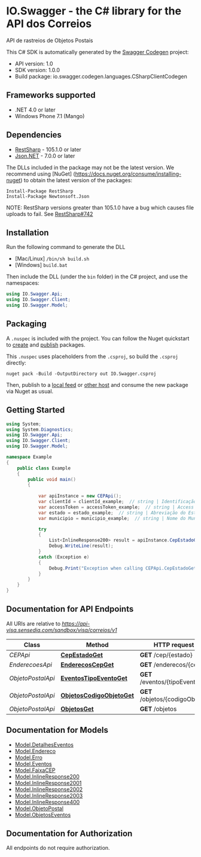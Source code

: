 # IO.Swagger - the C# library for the API dos Correios

API de rastreios de Objetos Postais

This C# SDK is automatically generated by the [Swagger Codegen](https://github.com/swagger-api/swagger-codegen) project:

- API version: 1.0
- SDK version: 1.0.0
- Build package: io.swagger.codegen.languages.CSharpClientCodegen

<a name="frameworks-supported"></a>
## Frameworks supported
- .NET 4.0 or later
- Windows Phone 7.1 (Mango)

<a name="dependencies"></a>
## Dependencies
- [RestSharp](https://www.nuget.org/packages/RestSharp) - 105.1.0 or later
- [Json.NET](https://www.nuget.org/packages/Newtonsoft.Json/) - 7.0.0 or later

The DLLs included in the package may not be the latest version. We recommend using [NuGet] (https://docs.nuget.org/consume/installing-nuget) to obtain the latest version of the packages:
```
Install-Package RestSharp
Install-Package Newtonsoft.Json
```

NOTE: RestSharp versions greater than 105.1.0 have a bug which causes file uploads to fail. See [RestSharp#742](https://github.com/restsharp/RestSharp/issues/742)

<a name="installation"></a>
## Installation
Run the following command to generate the DLL
- [Mac/Linux] `/bin/sh build.sh`
- [Windows] `build.bat`

Then include the DLL (under the `bin` folder) in the C# project, and use the namespaces:
```csharp
using IO.Swagger.Api;
using IO.Swagger.Client;
using IO.Swagger.Model;
```

<a name="packaging"></a>
## Packaging

A `.nuspec` is included with the project. You can follow the Nuget quickstart to [create](https://docs.microsoft.com/en-us/nuget/quickstart/create-and-publish-a-package#create-the-package) and [publish](https://docs.microsoft.com/en-us/nuget/quickstart/create-and-publish-a-package#publish-the-package) packages.

This `.nuspec` uses placeholders from the `.csproj`, so build the `.csproj` directly:

```
nuget pack -Build -OutputDirectory out IO.Swagger.csproj
```

Then, publish to a [local feed](https://docs.microsoft.com/en-us/nuget/hosting-packages/local-feeds) or [other host](https://docs.microsoft.com/en-us/nuget/hosting-packages/overview) and consume the new package via Nuget as usual.

<a name="getting-started"></a>
## Getting Started

```csharp
using System;
using System.Diagnostics;
using IO.Swagger.Api;
using IO.Swagger.Client;
using IO.Swagger.Model;

namespace Example
{
    public class Example
    {
        public void main()
        {
            
            var apiInstance = new CEPApi();
            var clientId = clientId_example;  // string | Identificação do cliente usado na autenticação.
            var accessToken = accessToken_example;  // string | Access token usado na autenticação.
            var estado = estado_example;  // string | Abreviação do Estado.
            var municipio = municipio_example;  // string | Nome do Município. (optional) 

            try
            {
                List<InlineResponse200> result = apiInstance.CepEstadoGet(clientId, accessToken, estado, municipio);
                Debug.WriteLine(result);
            }
            catch (Exception e)
            {
                Debug.Print("Exception when calling CEPApi.CepEstadoGet: " + e.Message );
            }
        }
    }
}
```

<a name="documentation-for-api-endpoints"></a>
## Documentation for API Endpoints

All URIs are relative to *https://api-visa.sensedia.com/sandbox/visa/correios/v1*

Class | Method | HTTP request | Description
------------ | ------------- | ------------- | -------------
*CEPApi* | [**CepEstadoGet**](docs/CEPApi.md#cepestadoget) | **GET** /cep/{estado} | 
*EnderecoesApi* | [**EnderecosCepGet**](docs/EnderecoesApi.md#enderecoscepget) | **GET** /enderecos/{cep} | 
*ObjetoPostalApi* | [**EventosTipoEventoGet**](docs/ObjetoPostalApi.md#eventostipoeventoget) | **GET** /eventos/{tipoEvento} | 
*ObjetoPostalApi* | [**ObjetosCodigoObjetoGet**](docs/ObjetoPostalApi.md#objetoscodigoobjetoget) | **GET** /objetos/{codigoObjeto} | 
*ObjetoPostalApi* | [**ObjetosGet**](docs/ObjetoPostalApi.md#objetosget) | **GET** /objetos | 


<a name="documentation-for-models"></a>
## Documentation for Models

 - [Model.DetalhesEventos](docs/DetalhesEventos.md)
 - [Model.Endereco](docs/Endereco.md)
 - [Model.Erro](docs/Erro.md)
 - [Model.Eventos](docs/Eventos.md)
 - [Model.FaixaCEP](docs/FaixaCEP.md)
 - [Model.InlineResponse200](docs/InlineResponse200.md)
 - [Model.InlineResponse2001](docs/InlineResponse2001.md)
 - [Model.InlineResponse2002](docs/InlineResponse2002.md)
 - [Model.InlineResponse2003](docs/InlineResponse2003.md)
 - [Model.InlineResponse400](docs/InlineResponse400.md)
 - [Model.ObjetoPostal](docs/ObjetoPostal.md)
 - [Model.ObjetosEventos](docs/ObjetosEventos.md)


<a name="documentation-for-authorization"></a>
## Documentation for Authorization

All endpoints do not require authorization.
